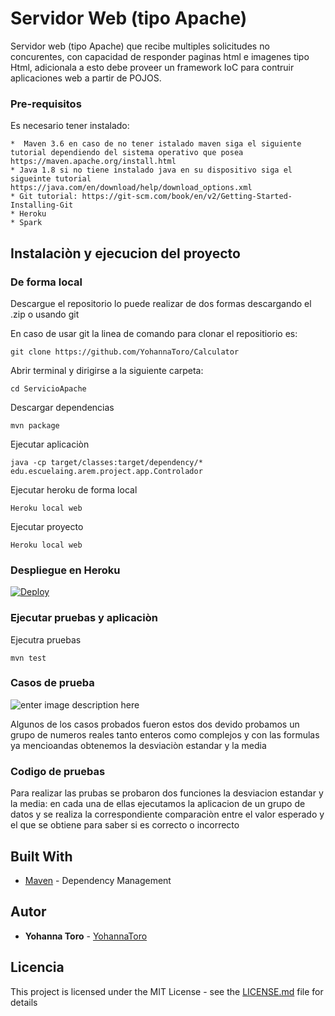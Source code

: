 ﻿
# Servidor Web (tipo Apache)

Servidor web (tipo Apache) que recibe multiples solicitudes no concurentes, con capacidad de responder paginas html e imagenes tipo Html, adicionala a esto debe proveer un framework IoC para contruir aplicaciones web a partir de POJOS.


### Pre-requisitos

Es necesario tener instalado:


```
*  Maven 3.6 en caso de no tener istalado maven siga el siguiente tutorial dependiendo del sistema operativo que posea https://maven.apache.org/install.html
* Java 1.8 si no tiene instalado java en su dispositivo siga el sigueinte tutorial https://java.com/en/download/help/download_options.xml
* Git tutorial: https://git-scm.com/book/en/v2/Getting-Started-Installing-Git
* Heroku 
* Spark 
```

## Instalaciòn y ejecucion del proyecto

### De forma local
Descargue el repositorio lo puede realizar de dos formas descargando el .zip o usando git 

En caso de usar git la linea de comando para clonar el repositiorio es:

```
git clone https://github.com/YohannaToro/Calculator
```
Abrir terminal y dirigirse a la siguiente carpeta:

```
cd ServicioApache
```

Descargar dependencias

```
mvn package
```

Ejecutar aplicaciòn

```
java -cp target/classes:target/dependency/* edu.escuelaing.arem.project.app.Controlador
```
Ejecutar heroku de forma local

```
Heroku local web
```
Ejecutar proyecto
```
Heroku local web
```

### Despliegue en  Heroku

[![Deploy](https://www.herokucdn.com/deploy/button.png)](https://yohanna-framework.herokuapp.com/apps/test)

### Ejecutar pruebas y aplicaciòn

Ejecutra pruebas
```
mvn test
```




### Casos de prueba

![enter image description here](https://lh3.googleusercontent.com/YgF6pFc5Fg6PORbBR6IfjoPx42GVKv9XPC35nauSoUTDsT75vJ8fKWnmZofsIYjvGXKvRorOZVI)


Algunos de los casos probados fueron estos dos devido probamos un grupo de numeros reales tanto enteros como complejos y con las formulas ya mencioandas obtenemos la desviaciòn estandar y la media


### Codigo de pruebas

Para realizar las prubas se probaron dos funciones la desviacion estandar y la media:
en cada una de ellas ejecutamos la aplicacion de un grupo de datos y se realiza la correspondiente comparaciòn entre el valor esperado y el que se obtiene para saber si es correcto o incorrecto


## Built With
* [Maven](https://maven.apache.org/) - Dependency Management


## Autor

* **Yohanna Toro**  - [YohannaToro](https://github.com/YohannaToro)


## Licencia

This project is licensed under the MIT License - see the [LICENSE.md](LICENSE.md) file for details


